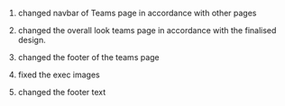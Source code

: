 1. changed navbar of Teams page in accordance with other pages

2. changed the overall look teams page in accordance with the finalised design.

3. changed the footer of the teams page

4. fixed the exec images

5. changed the footer text
